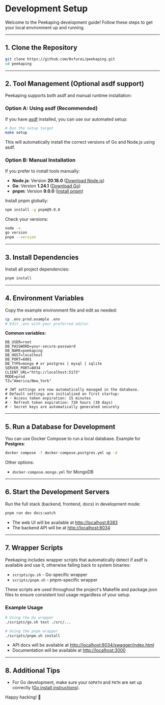 # Development Setup

Welcome to the Peekaping development guide! Follow these steps to get your local environment up and running.

---

## 1. Clone the Repository

```bash
git clone https://github.com/0xfurai/peekaping.git
cd peekaping
```

---

## 2. Tool Management (Optional asdf support)

Peekaping supports both asdf and manual runtime installation:

### Option A: Using asdf (Recommended)

If you have [asdf](https://asdf-vm.com/) installed, you can use our automated setup:

```bash
# Run the setup target
make setup
```

This will automatically install the correct versions of Go and Node.js using asdf.

### Option B: Manual Installation

If you prefer to install tools manually:

- **Node.js**: Version **20.18.0** ([Download Node.js](https://nodejs.org/en/download/))
- **Go**: Version **1.24.1** ([Download Go](https://go.dev/dl/))
- **pnpm**: Version **9.0.0** ([Install pnpm](https://pnpm.io/installation))

Install pnpm globally:
```bash
npm install -g pnpm@9.0.0
```

Check your versions:
```bash
node -v
go version
pnpm --version
```

---

## 3. Install Dependencies

Install all project dependencies:

```bash
pnpm install
```

---

## 4. Environment Variables

Copy the example environment file and edit as needed:

```bash
cp .env.prod.example .env
# Edit .env with your preferred editor
```

**Common variables:**

```env
DB_USER=root
DB_PASSWORD=your-secure-password
DB_NAME=peekaping
DB_HOST=localhost
DB_PORT=6001
DB_TYPE=mongo # or postgres | mysql | sqlite
SERVER_PORT=8034
CLIENT_URL="http://localhost:5173"
MODE=prod
TZ="America/New_York"

# JWT settings are now automatically managed in the database.
# Default settings are initialized on first startup:
# - Access token expiration: 15 minutes
# - Refresh token expiration: 720 hours (30 days)
# - Secret keys are automatically generated securely
```

---

## 5. Run a Database for Development

You can use Docker Compose to run a local database. Example for **Postgres**:

```bash
docker compose -f docker-compose.postgres.yml up -d
```

Other options:
- `docker-compose.mongo.yml` for MongoDB

---

## 6. Start the Development Servers

Run the full stack (backend, frontend, docs) in development mode:

```bash
pnpm run dev docs:watch
```

- The web UI will be available at [http://localhost:8383](http://localhost:8383)
- The backend API will be at [http://localhost:8034](http://localhost:8034)

---

## 7. Wrapper Scripts

Peekaping includes wrapper scripts that automatically detect if asdf is available and use it, otherwise falling back to system binaries:

- `scripts/go.sh` - Go-specific wrapper
- `scripts/pnpm.sh` - pnpm-specific wrapper

These scripts are used throughout the project's Makefile and package.json files to ensure consistent tool usage regardless of your setup.

### Example Usage

```bash
# Using the Go wrapper
./scripts/go.sh test ./src/...

# Using the pnpm wrapper
./scripts/pnpm.sh install
```

- API docs will be available at [http://localhost:8034/swagger/index.html](http://localhost:8034/swagger/index.html)
- Documentation will be available at [http://localhost:3000](http://localhost:3000)

---

## 8. Additional Tips

- For Go development, make sure your `GOPATH` and `PATH` are set up correctly ([Go install instructions](https://go.dev/doc/install)).

Happy hacking! 🚀
